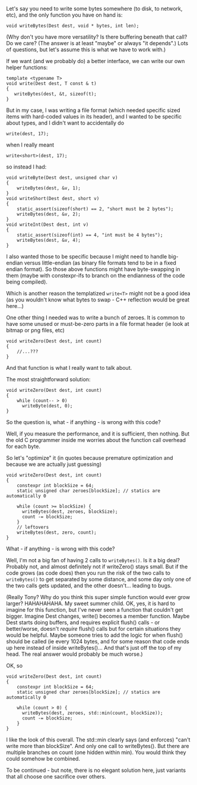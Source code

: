 Let's say you need to write some bytes somewhere (to disk, to network, etc), and the only function you have on hand is:

    void writeBytes(Dest dest, void * bytes, int len);

(Why don't you have more versatility? Is there buffering beneath that call? Do we care? (The answer is at least "maybe" or always "it depends".)
Lots of questions, but let's assume this is what we have to work with.)

If we want (and we probably do) a better interface, we can write our own helper functions:

```
template <typename T>
void write(Dest dest, T const & t)
{
   writeBytes(dest, &t, sizeof(t);
}
```

But in my case, I was writing a file format (which needed specific sized items with hard-coded values in its header),
and I wanted to be specific about types, and I didn't want to accidentally do

    write(dest, 17);
    
when I really meant

    write<short>(dest, 17);
    
so instead I had:

```
void writeByte(Dest dest, unsigned char v)
{
    writeBytes(dest, &v, 1);
}
void writeShort(Dest dest, short v)
{
    static_assert(sizeof(short) == 2, "short must be 2 bytes");
    writeBytes(dest, &v, 2);
}
void writeInt(Dest dest, int v)
{
    static_assert(sizeof(int) == 4, "int must be 4 bytes");
    writeBytes(dest, &v, 4);
}
```

I also wanted those to be specific because I might need to handle big-endian versus little-endian (as binary file formats tend to be in a fixed endian format).
So those above functions might have byte-swapping in them (maybe with constexpr-ifs to branch on the endianness of the code being compiled).

Which is another reason the templatized `write<T>` might not be a good idea (as you wouldn't know what bytes to swap - C++ reflection would be great here...)

One other thing I needed was to write a bunch of zeroes.  It is common to have some unused or must-be-zero parts in a file format header (ie look at bitmap or png files, etc)

```
void writeZero(Dest dest, int count)
{
    //...???
}
```

And that function is what I really want to talk about.

The most straightforward solution:

```
void writeZero(Dest dest, int count)
{
    while (count-- > 0)
      writeByte(dest, 0);
}
```

So the question is, what - if anything - is wrong with this code?

Well, if you measure the performance, and it is sufficient, then nothing.  But the old C programmer inside me worries about the function call overhead for each byte.

So let's "optimize" it (in quotes because premature optimization and because we are actually just guessing)

```
void writeZero(Dest dest, int count)
{
    constexpr int blockSize = 64;
    static unsigned char zeroes[blockSize]; // statics are automatically 0
    
    while (count >= blockSize) {
      writeBytes(dest, zeroes, blockSize);
      count -= blockSize;
    }
    // leftovers
    writeBytes(dest, zero, count);
}
```

What - if anything - is wrong with this code?

Well, I'm not a big fan of having 2 calls to `writeBytes()`.  Is it a big deal? Probably not, and almost definitely not if writeZero() stays small.
But if the code grows (as code does) then you run the risk of the two calls to `writeBytes()` to get separated by some distance,
and some day only one of the two calls gets updated, and the other doesn't... leading to bugs.

(Really Tony? Why do you think this super simple function would ever grow larger? HAHAHAHAHA. My sweet summer child.
OK, yes, it is hard to imagine for this function, but I've never seen a function that couldn't get bigger.  Imagine Dest changes, write() becomes
a member function.  Maybe Dest starts doing buffers, and requires explicit flush() calls - or better/worse, doesn't _require_ flush() calls but
for certain situations they would be helpful.  Maybe someone tries to add the logic for when flush() should be called (ie every 1024 bytes, and
for some reason that code ends up here instead of inside writeBytes()...  And that's just off the top of my head.  The real answer would probably be much worse.)

OK, so

```
void writeZero(Dest dest, int count)
{
    constexpr int blockSize = 64;
    static unsigned char zeroes[blockSize]; // statics are automatically 0

    while (count > 0) {
      writeBytes(dest, zeroes, std::min(count, blockSize));
      count -= blockSize;
    }
}
```

I like the look of this overall.  The std::min clearly says (and enforces) "can't write more than blockSize".  And only one call to writeBytes().
But there are multiple branches on count (one hidden within min).  You would think they could somehow be combined.

To be continued - but note, there is no elegant solution here, just variants that all choose one sacrifice over others.


